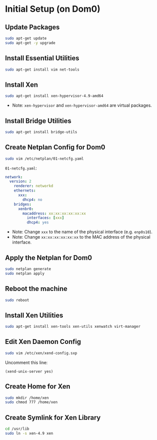 # Initial Setup (on Dom0)

## Update Packages
```sh
sudo apt-get update
sudo apt-get -y upgrade
```

## Install Essential Utilities
```sh
sudo apt-get install vim net-tools
```

## Install Xen
```sh
sudo apt-get install xen-hypervisor-4.9-amd64
```
- Note: `xen-hypervisor` and `xen-hypervisor-amd64` are virtual packages.

## Install Bridge Utilities
```sh
sudo apt-get install bridge-utils
```

## Create Netplan Config for Dom0
```sh
sudo vim /etc/netplan/01-netcfg.yaml
```
`01-netcfg.yaml`:
```yaml
network:
  version: 2
    renderer: networkd
    ethernets:
      xxx:
        dhcp4: no
    bridges:
      xenbr0:
        macaddress: xx:xx:xx:xx:xx:xx
          interfaces: [xxx]
          dhcp4: yes
```
- Note: Change `xxx` to the name of the physical interface (e.g. `enp0s10`).
- Note: Change `xx:xx:xx:xx:xx:xx` to the MAC address of the physical interface.

## Apply the Netplan for Dom0
```sh
sudo netplan generate
sudo netplan apply
```

## Reboot the machine
```sh
sudo reboot
```

## Install Xen Utilities
```sh
sudo apt-get install xen-tools xen-utils xenwatch virt-manager
```

## Edit Xen Daemon Config
```sh
sudo vim /etc/xen/xend-config.sxp
```
Uncomment this line:
```
(xend-unix-server yes)
```

## Create Home for Xen
```sh
sudo mkdir /home/xen
sudo chmod 777 /home/xen
```

## Create Symlink for Xen Library
```sh
cd /usr/lib
sudo ln -s xen-4.9 xen
```
